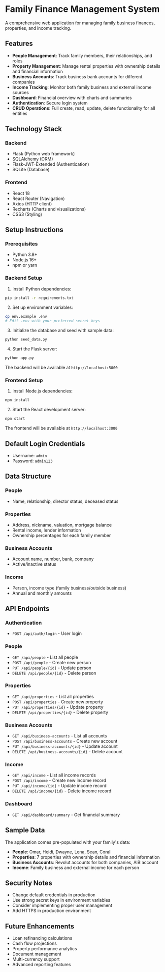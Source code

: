 # Family Finance Management System

A comprehensive web application for managing family business finances, properties, and income tracking.

## Features

- **People Management**: Track family members, their relationships, and roles
- **Property Management**: Manage rental properties with ownership details and financial information
- **Business Accounts**: Track business bank accounts for different companies
- **Income Tracking**: Monitor both family business and external income sources
- **Dashboard**: Financial overview with charts and summaries
- **Authentication**: Secure login system
- **CRUD Operations**: Full create, read, update, delete functionality for all entities

## Technology Stack

### Backend
- Flask (Python web framework)
- SQLAlchemy (ORM)
- Flask-JWT-Extended (Authentication)
- SQLite (Database)

### Frontend
- React 18
- React Router (Navigation)
- Axios (HTTP client)
- Recharts (Charts and visualizations)
- CSS3 (Styling)

## Setup Instructions

### Prerequisites
- Python 3.8+
- Node.js 16+
- npm or yarn

### Backend Setup

1. Install Python dependencies:
```bash
pip install -r requirements.txt
```

2. Set up environment variables:
```bash
cp env.example .env
# Edit .env with your preferred secret keys
```

3. Initialize the database and seed with sample data:
```bash
python seed_data.py
```

4. Start the Flask server:
```bash
python app.py
```

The backend will be available at `http://localhost:5000`

### Frontend Setup

1. Install Node.js dependencies:
```bash
npm install
```

2. Start the React development server:
```bash
npm start
```

The frontend will be available at `http://localhost:3000`

## Default Login Credentials

- Username: `admin`
- Password: `admin123`

## Data Structure

### People
- Name, relationship, director status, deceased status

### Properties
- Address, nickname, valuation, mortgage balance
- Rental income, lender information
- Ownership percentages for each family member

### Business Accounts
- Account name, number, bank, company
- Active/inactive status

### Income
- Person, income type (family business/outside business)
- Annual and monthly amounts

## API Endpoints

### Authentication
- `POST /api/auth/login` - User login

### People
- `GET /api/people` - List all people
- `POST /api/people` - Create new person
- `PUT /api/people/{id}` - Update person
- `DELETE /api/people/{id}` - Delete person

### Properties
- `GET /api/properties` - List all properties
- `POST /api/properties` - Create new property
- `PUT /api/properties/{id}` - Update property
- `DELETE /api/properties/{id}` - Delete property

### Business Accounts
- `GET /api/business-accounts` - List all accounts
- `POST /api/business-accounts` - Create new account
- `PUT /api/business-accounts/{id}` - Update account
- `DELETE /api/business-accounts/{id}` - Delete account

### Income
- `GET /api/income` - List all income records
- `POST /api/income` - Create new income record
- `PUT /api/income/{id}` - Update income record
- `DELETE /api/income/{id}` - Delete income record

### Dashboard
- `GET /api/dashboard/summary` - Get financial summary

## Sample Data

The application comes pre-populated with your family's data:

- **People**: Omar, Heidi, Dwayne, Lena, Sean, Coral
- **Properties**: 7 properties with ownership details and financial information
- **Business Accounts**: Revolut accounts for both companies, AIB account
- **Income**: Family business and external income for each person

## Security Notes

- Change default credentials in production
- Use strong secret keys in environment variables
- Consider implementing proper user management
- Add HTTPS in production environment

## Future Enhancements

- Loan refinancing calculations
- Cash flow projections
- Property performance analytics
- Document management
- Multi-currency support
- Advanced reporting features
